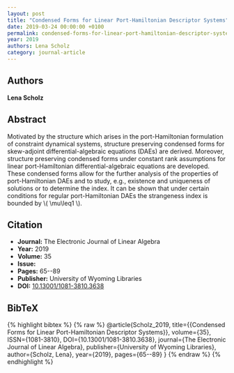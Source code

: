```yaml
---
layout: post
title: "Condensed Forms for Linear Port-Hamiltonian Descriptor Systems"
date: 2019-03-24 00:00:00 +0100
permalink: condensed-forms-for-linear-port-hamiltonian-descriptor-systems
year: 2019
authors: Lena Scholz
category: journal-article
---
```

 
## Authors
**Lena Scholz**
 
## Abstract
Motivated by the structure which arises in the port-Hamiltonian formulation of constraint dynamical systems, structure preserving condensed forms for skew-adjoint differential-algebraic equations (DAEs) are derived. Moreover, structure preserving condensed forms under constant rank assumptions for linear port-Hamiltonian differential-algebraic equations are developed. These condensed forms allow for the further analysis of the properties of port-Hamiltonian DAEs and to study, e.g., existence and uniqueness of solutions or to determine the index. It can be shown that under certain conditions for regular port-Hamiltonian DAEs the strangeness index is bounded by \\( \mu\leq1 \\).
 
## Citation
- **Journal:** The Electronic Journal of Linear Algebra
- **Year:** 2019
- **Volume:** 35
- **Issue:** 
- **Pages:** 65--89
- **Publisher:** University of Wyoming Libraries
- **DOI:** [10.13001/1081-3810.3638](https://doi.org/10.13001/1081-3810.3638)
 
## BibTeX
{% highlight bibtex %}
{% raw %}
@article{Scholz_2019,
  title={{Condensed Forms for Linear Port-Hamiltonian Descriptor Systems}},
  volume={35},
  ISSN={1081-3810},
  DOI={10.13001/1081-3810.3638},
  journal={The Electronic Journal of Linear Algebra},
  publisher={University of Wyoming Libraries},
  author={Scholz, Lena},
  year={2019},
  pages={65--89}
}
{% endraw %}
{% endhighlight %}
 
